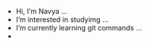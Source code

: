 -  Hi, I’m Navya ...
-  I’m interested in studyimg ...
-  I’m currently learning git commands ...
- 
